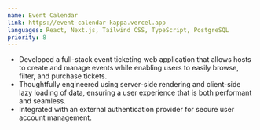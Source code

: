 ```yaml
---
name: Event Calendar
link: https://event-calendar-kappa.vercel.app
languages: React, Next.js, Tailwind CSS, TypeScript, PostgreSQL
priority: 8
---
```


- Developed a full-stack event ticketing web application that allows hosts to create and manage events while enabling users to easily browse, filter, and purchase tickets.
- Thoughtfully engineered using server-side rendering and client-side lazy loading of data, ensuring a user experience that is both performant and seamless.
- Integrated with an external authentication provider for secure user account management.
